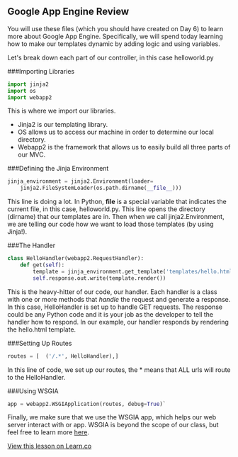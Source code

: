 ## Google App Engine Review
You will use these files (which you should have created on Day 6) to learn more about Google App Engine. Specifically, we will spend today learning how to make our templates dynamic by adding logic and using variables.

Let's break down each part of our controller, in this case helloworld.py

###Importing Libraries

```python
import jinja2
import os
import webapp2
```

This is where we import our libraries. 
* Jinja2 is our templating library. 
* OS allows us to access our machine in order to determine our local directory.
* Webapp2 is the framework that allows us to easily build all three parts of our MVC.

###Defining the Jinja Environment

```python
jinja_environment = jinja2.Environment(loader=
    jinja2.FileSystemLoader(os.path.dirname(__file__))) 
```
This line is doing a lot. In Python, __file__ is a special variable that indicates the current file, in this case, helloworld.py. This line opens the directory (dirname) that our templates are in. Then when we call jinja2.Environment, we are telling our code how we want to load those templates (by using Jinja!).

###The Handler
```python
class HelloHandler(webapp2.RequestHandler):
	def get(self):
		template = jinja_environment.get_template('templates/hello.html')
		self.response.out.write(template.render())
```
This is the heavy-hitter of our code, our handler. Each handler is a class with one or more methods that _handle_ the request and generate a response. In this case,  HelloHandler is set up to handle GET requests. The response could be any Python code and it is your job as the developer to tell the handler how to respond.  In our example, our handler responds by rendering the hello.html template. 

###Setting Up Routes
```python
routes = [  ('/.*', HelloHandler),]
```
In this line of code, we set up our routes, the * means that ALL urls will route to the HelloHandler.

###Using WSGIA
```python
app = webapp2.WSGIApplication(routes, debug=True)`
```
Finally, we make sure that we use the WSGIA app, which helps our web server interact with or app. WSGIA is beyond the scope of our class, but feel free to learn more [here](http://www.fullstackpython.com/wsgi-servers.html). 

<a href='https://learn.co/lessons/cssi-7.1-gae-review' data-visibility='hidden'>View this lesson on Learn.co</a>
